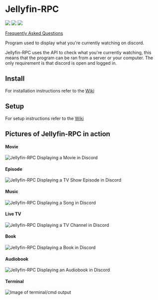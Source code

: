 # Jellyfin-RPC

<img src="https://shields.io/github/license/radiicall/jellyfin-rpc?color=purple"/> <img src="https://shields.io/github/v/tag/Radiicall/jellyfin-rpc"/> <img src="https://shields.io/github/downloads/radiicall/jellyfin-rpc/total"/>

[Frequently Asked Questions](https://github.com/Radiicall/jellyfin-rpc/wiki/Frequently-Asked-Questions)

Program used to display what you're currently watching on discord.

Jellyfin-RPC uses the API to check what you're currently watching, this means that the program can be ran from a server or your computer. The only requirement is that discord is open and logged in.

## Install

For installation instructions refer to the [Wiki](https://github.com/Radiicall/jellyfin-rpc/wiki/Installation)

## Setup

For setup instructions refer to the [Wiki](https://github.com/Radiicall/jellyfin-rpc/wiki/Setup)


## Pictures of Jellyfin-RPC in action

#### Movie

![Jellyfin-RPC Displaying a Movie in Discord](https://github.com/Radiicall/jellyfin-rpc/assets/66682497/95530d9c-72c9-47c2-bd67-645e444bbe21)

#### Episode

![Jellyfin-RPC Displaying a TV Show Episode in Discord](https://github.com/Radiicall/jellyfin-rpc/assets/66682497/0a552046-350b-415d-913a-8956723e5684)

#### Music

![Jellyfin-RPC Displaying a Song in Discord](https://github.com/Radiicall/jellyfin-rpc/assets/66682497/103b84af-a9c9-49e4-9a15-c5c47051a994)

#### Live TV

![Jellyfin-RPC Displaying a TV Channel in Discord](https://github.com/Radiicall/jellyfin-rpc/assets/66682497/1d9cf0af-96f2-438b-b147-904ab65bcc48)

#### Book

![Jellyfin-RPC Displaying a Book in Discord](https://github.com/Radiicall/jellyfin-rpc/assets/66682497/0a37013f-5fba-43fc-afa4-ba67baf2509d)

#### Audiobook

![Jellyfin-RPC Displaying an Audiobook in Discord](https://github.com/Radiicall/jellyfin-rpc/assets/66682497/3a7845ae-0219-4932-a1a2-efb44f40a171)

#### Terminal

![Image of terminal/cmd output](https://github.com/Radiicall/jellyfin-rpc/assets/66682497/4da2c59e-f6c7-49d8-89f6-b2704d9b66c3)

</details>

